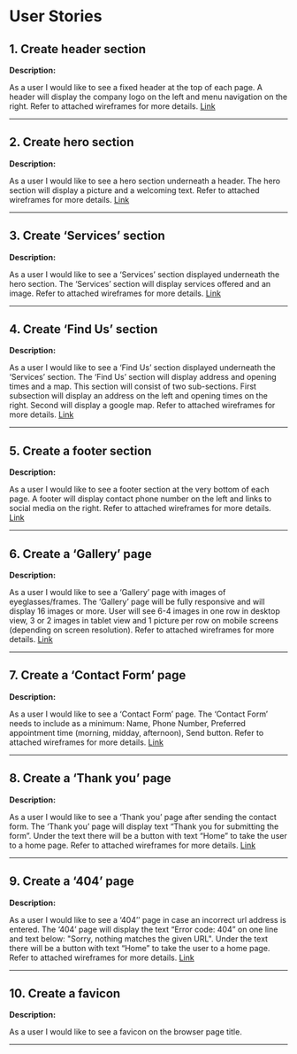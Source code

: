# User Stories

## 1. Create header section

__Description:__

As a user I would like to see a fixed header at the top of each page. A header will display the company logo on the left and menu navigation on the right. 
Refer to attached wireframes for more details. [Link](https://github.com/walczakw/p1-brilliant-vision/blob/main/docs/wireframes/wireframes.pdf)

--- 

## 2. Create hero section

__Description:__

As a user I would like to see a hero section underneath a header. The hero section will display a picture and a welcoming text. 
Refer to attached wireframes for more details. [Link](https://github.com/walczakw/p1-brilliant-vision/blob/main/docs/wireframes/wireframes.pdf)


--- 

## 3. Create ‘Services’ section

__Description:__

As a user I would like to see a ‘Services’ section displayed underneath the hero section. The ‘Services’ section will display services offered and an image.
Refer to attached wireframes for more details. [Link](https://github.com/walczakw/p1-brilliant-vision/blob/main/docs/wireframes/wireframes.pdf)

--- 

## 4. Create ‘Find Us’ section

__Description:__

As a user I would like to see a ‘Find Us’ section displayed underneath the ‘Services’ section. The ‘Find Us’ section will display address and opening times and a map. This section will consist of two sub-sections. First subsection will display an address on the left and opening times on the right. Second will display a google map. 
Refer to attached wireframes for more details. [Link](https://github.com/walczakw/p1-brilliant-vision/blob/main/docs/wireframes/wireframes.pdf)

--- 

## 5. Create a footer section

__Description:__

As a user I would like to see a footer section at the very bottom of each page. A footer will display contact phone number on the left and links to social media on the right. 
Refer to attached wireframes for more details. [Link](https://github.com/walczakw/p1-brilliant-vision/blob/main/docs/wireframes/wireframes.pdf)

--- 

## 6. Create a ‘Gallery’ page

__Description:__

As a user I would like to see a ‘Gallery’ page with images of eyeglasses/frames. The ‘Gallery’ page will be fully responsive and will display 16 images or more. User will see 6-4 images in one row in desktop view, 3 or 2 images in tablet view and 1 picture per row on mobile screens (depending on screen resolution).
Refer to attached wireframes for more details. [Link](https://github.com/walczakw/p1-brilliant-vision/blob/main/docs/wireframes/wireframes.pdf)

--- 

## 7. Create a ‘Contact Form’ page

__Description:__

As a user I would like to see a ‘Contact Form’ page. The ‘Contact Form’ needs to include as a minimum: Name, Phone Number, Preferred appointment time (morning, midday, afternoon), Send button.
Refer to attached wireframes for more details. [Link](https://github.com/walczakw/p1-brilliant-vision/blob/main/docs/wireframes/wireframes.pdf)

--- 

## 8. Create a ‘Thank you’ page

__Description:__

As a user I would like to see a ‘Thank you’ page after sending the contact form. The ‘Thank you’ page will display text “Thank you for submitting the form”. Under the text there will be a button with text “Home” to take the user to a home page.
Refer to attached wireframes for more details. [Link](https://github.com/walczakw/p1-brilliant-vision/blob/main/docs/wireframes/wireframes.pdf)

--- 

## 9. Create a ‘404’ page

__Description:__

As a user I would like to see a ‘404’’ page in case an incorrect url address is entered. The ‘404’ page will display the text “Error code: 404” on one line and text below: "Sorry, nothing matches the given URL". Under the text there will be a button with text “Home” to take the user to a home page.
Refer to attached wireframes for more details. [Link](https://github.com/walczakw/p1-brilliant-vision/blob/main/docs/wireframes/wireframes.pdf)

--- 

## 10. Create a favicon

__Description:__

As a user I would like to see a favicon on the browser page title.

--- 